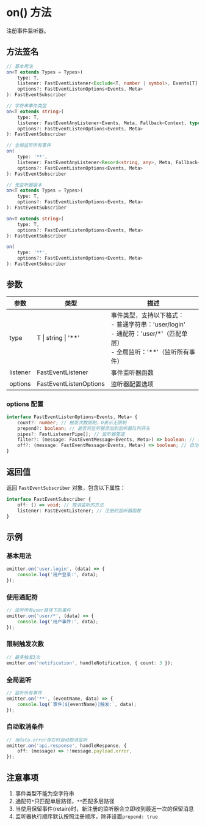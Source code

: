 # on() 方法

注册事件监听器。

## 方法签名

```ts
// 基本用法
on<T extends Types = Types>(
    type: T,
    listener: FastEventListener<Exclude<T, number | symbol>, Events[T], Meta, Fallback<Context, typeof this>>,
    options?: FastEventListenOptions<Events, Meta>
): FastEventSubscriber

// 字符串事件类型
on<T extends string>(
    type: T,
    listener: FastEventAnyListener<Events, Meta, Fallback<Context, typeof this>>,
    options?: FastEventListenOptions<Events, Meta>
): FastEventSubscriber

// 全局监听所有事件
on(
    type: '**',
    listener: FastEventAnyListener<Record<string, any>, Meta, Fallback<Context, typeof this>>,
    options?: FastEventListenOptions<Events, Meta>
): FastEventSubscriber

// 无监听器版本
on<T extends Types = Types>(
    type: T,
    options?: FastEventListenOptions<Events, Meta>
): FastEventSubscriber

on<T extends string>(
    type: T,
    options?: FastEventListenOptions<Events, Meta>
): FastEventSubscriber

on(
    type: '**',
    options?: FastEventListenOptions<Events, Meta>
): FastEventSubscriber
```

## 参数

| 参数     | 类型                   | 描述                                                                                                                            |
| -------- | ---------------------- | ------------------------------------------------------------------------------------------------------------------------------- |
| type     | T \| string \| '\*\*'  | 事件类型，支持以下格式：<br>- 普通字符串：'user/login'<br>- 通配符：'user/\*'（匹配单层）<br>- 全局监听：'\*\*'（监听所有事件） |
| listener | FastEventListener      | 事件监听器函数                                                                                                                  |
| options  | FastEventListenOptions | 监听器配置选项                                                                                                                  |

### options 配置

```ts
interface FastEventListenOptions<Events, Meta> {
    count?: number; // 触发次数限制，0表示无限制
    prepend?: boolean; // 是否将监听器添加到监听器队列开头
    pipes?: FastListenerPipe[]; // 监听器管道
    filter?: (message: FastEventMessage<Events, Meta>) => boolean; // 过滤器函数
    off?: (message: FastEventMessage<Events, Meta>) => boolean; // 自动取消条件
}
```

## 返回值

返回 `FastEventSubscriber` 对象，包含以下属性：

```ts
interface FastEventSubscriber {
    off: () => void; // 取消监听的方法
    listener: FastEventListener; // 注册的监听器函数
}
```

## 示例

### 基本用法

```ts
emitter.on('user.login', (data) => {
    console.log('用户登录:', data);
});
```

### 使用通配符

```ts
// 监听所有user路径下的事件
emitter.on('user/*', (data) => {
    console.log('用户事件:', data);
});
```

### 限制触发次数

```ts
// 最多触发3次
emitter.on('notification', handleNotification, { count: 3 });
```

### 全局监听

```ts
// 监听所有事件
emitter.on('**', (eventName, data) => {
    console.log(`事件[${eventName}]触发:`, data);
});
```

### 自动取消条件

```ts
// 当data.error存在时自动取消监听
emitter.on('api.response', handleResponse, {
    off: (message) => !!message.payload.error,
});
```

## 注意事项

1. 事件类型不能为空字符串
2. 通配符`*`只匹配单层路径，`**`匹配多层路径
3. 当使用保留事件(retain)时，新注册的监听器会立即收到最近一次的保留消息
4. 监听器执行顺序默认按照注册顺序，除非设置`prepend: true`

